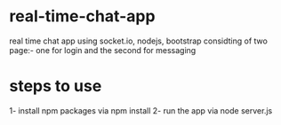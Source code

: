 # real-time-chat-app
real time chat app using socket.io, nodejs, bootstrap
considting of two page:- one for login and the second for messaging

# steps to use
1- install npm packages via npm install
2- run the app via node server.js

